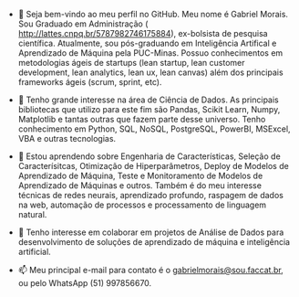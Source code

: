 - 👋 Seja bem-vindo ao meu perfil no GitHub. Meu nome é Gabriel Morais. Sou Graduado em Administração ( http://lattes.cnpq.br/5787982746175884), ex-bolsista de pesquisa científica. 
Atualmente, sou pós-graduando em Inteligência Artifical e Aprendizado de Máquina pela PUC-Minas. Possuo conhecimentos em metodologias ágeis de startups (lean startup,
lean customer development, lean analytics, lean ux, lean canvas) além dos principais frameworks ágeis (scrum, sprint, etc).

- 👀 Tenho grande interesse na área de Ciência de Dados. As principais bibliotecas que utilizo para este fim são Pandas, Scikit Learn, Numpy, 
Matplotlib e tantas outras que fazem parte desse universo. Tenho conhecimento em Python, SQL, NoSQL, PostgreSQL, PowerBI, MSExcel, VBA e outras tecnologias.

- 🌱 Estou aprendendo sobre Engenharia de Características, Seleção de Caracterísitcas, Otimização de Hiperparâmetros, 
Deploy de Modelos de Aprendizado de Máquina, Teste e Monitoramento de Modelos de Aprendizado de Máquinas e outros. Também é do meu interesse técnicas
de redes neurais, aprendizado profundo, raspagem de dados na web, automação de processos e processamento de linguagem natural.

- 💞️ Tenho interesse em colaborar em projetos de Análise de Dados para desenvolvimento de soluções de aprendizado de máquina e inteligência artificial.

- 📫 Meu principal e-mail para contato é o gabrielmorais@sou.faccat.br, ou pelo WhatsApp (51) 997856670.

<!---
gmoraissc/gmoraissc is a ✨ special ✨ repository because its `README.md` (this file) appears on your GitHub profile.
You can click the Preview link to take a look at your changes.
--->
